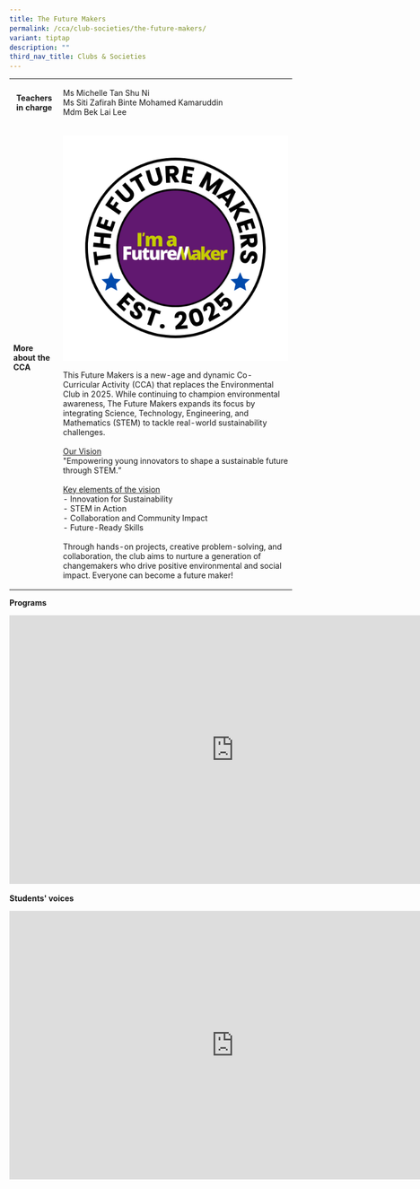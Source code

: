 ```yaml
---
title: The Future Makers
permalink: /cca/club-societies/the-future-makers/
variant: tiptap
description: ""
third_nav_title: Clubs & Societies
---
```

<table style="minWidth: 50px">
<colgroup>
<col>
<col>
</colgroup>
<tbody>
<tr>
<th rowspan="1" colspan="1">
<p><strong>Teachers in charge</strong>
</p>
<p></p>
</th>
<td rowspan="1" colspan="1">
<p>Ms Michelle Tan Shu Ni
<br>Ms Siti Zafirah Binte Mohamed Kamaruddin
<br>Mdm Bek Lai Lee</p>
</td>
</tr>
<tr>
<td rowspan="1" colspan="1">
<p><strong>More about the CCA</strong>
</p>
</td>
<td rowspan="1" colspan="1">
<p></p>
<div class="isomer-image-wrapper">
<img style="width: 100%" height="auto" width="100%" alt="" src="/images/Departments/CCA/The_Future_Makers_Logo.png">
</div>
<p></p>
<p>This Future Makers is a new-age and dynamic Co-Curricular Activity (CCA)
that replaces the Environmental Club in 2025. While continuing to champion
environmental awareness, The Future Makers expands its focus by integrating
Science, Technology, Engineering, and Mathematics (STEM) to tackle real-world
sustainability challenges.
<br>
<br><u>Our Vision</u>
<br>"Empowering young innovators to shape a sustainable future through STEM.”
<br>
<br><u>Key elements of the vision</u>
<br>- Innovation for Sustainability
<br>- STEM in Action
<br>- Collaboration and Community Impact
<br>- Future-Ready Skills
<br>
<br>Through hands-on projects, creative problem-solving, and collaboration,
the club aims to nurture a generation of changemakers who drive positive
environmental and social impact. Everyone can become a future maker!</p>
</td>
</tr>
</tbody>
</table>
<p><strong>Programs </strong>
</p>
<div class="iframe-wrapper">
<iframe height="479" width="800" allowfullscreen="true" frameborder="0" src="https://docs.google.com/presentation/d/e/2PACX-1vTo6VkrAwrJ6Ks12RzbKtW0ZvQ6c4-QgDSgd7pPQRSxyvL68ezinzLhoXWwzgBmHguUMlyvux0MTgwD/pubembed?start=true&amp;loop=true&amp;delayms=3000"></iframe>
</div>
<p><strong>Students' voices </strong>
</p>
<div class="iframe-wrapper">
<iframe height="479" width="800" allowfullscreen="true" frameborder="0" src="https://docs.google.com/presentation/d/e/2PACX-1vQK8u3JnKWLQhdZ1wlviixppdmoJ9zYxz64ytVFwk5lJ3nlZGIgpakQrHTi05N15GEC8ZtKZz4BlGYb/pubembed?start=true&amp;loop=true&amp;delayms=3000"></iframe>
</div>
<p></p>